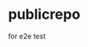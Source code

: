 # publicrepo
for e2e test





































































































































































































































































































































































































































































































































































































































































































































































































































































































































































































































































































































































































































































































































































































































































































































































































































































































































































































































































































































































































































































































































































































































































































































































































































































































































































































